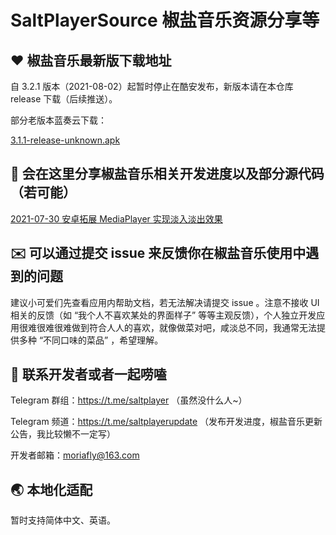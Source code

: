 # SaltPlayerSource 椒盐音乐资源分享等

## ❤️ 椒盐音乐最新版下载地址

自 3.2.1 版本（2021-08-02）起暂时停止在酷安发布，新版本请在本仓库 release 下载（后续推送）。

部分老版本蓝奏云下载：

[3.1.1-release-unknown.apk](https://foyou.lanzoui.com/iV8hls1s17a)

## 🌈 会在这里分享椒盐音乐相关开发进度以及部分源代码（若可能）

[2021-07-30 安卓拓展 MediaPlayer 实现淡入淡出效果](https://blog.csdn.net/Moriafly/article/details/119251186)

## ✉️ 可以通过提交 issue 来反馈你在椒盐音乐使用中遇到的问题

建议小可爱们先查看应用内帮助文档，若无法解决请提交 issue 。注意不接收 UI 相关的反馈（如 “我个人不喜欢某处的界面样子” 等等主观反馈），个人独立开发应用很难很难很难做到符合人人的喜欢，就像做菜对吧，咸淡总不同，我通常无法提供多种 “不同口味的菜品” ，希望理解。

## 📧 联系开发者或者一起唠嗑

Telegram 群组：https://t.me/saltplayer （虽然没什么人~）

Telegram 频道：https://t.me/saltplayerupdate （发布开发进度，椒盐音乐更新公告，我比较懒不一定写）

开发者邮箱：moriafly@163.com

## 🌏 本地化适配

暂时支持简体中文、英语。